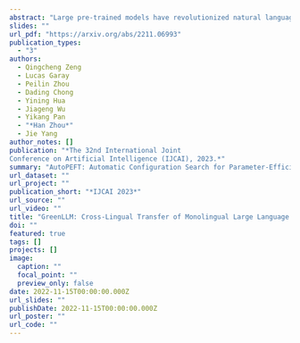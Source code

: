 ```yaml
---
abstract: "Large pre-trained models have revolutionized natural language processing (NLP) research and applications, but high training costs and limited data resources have prevented their benefits from being shared equally amongst speakers of all the world's languages. To address issues of cross-linguistic access to such models and reduce energy consumption for sustainability during large-scale model training, this study proposes an effective and energy-efficient framework called GreenPLM that uses bilingual lexicons to directly ``translate'' pre-trained language models of one language into another at almost no additional cost. We validate this approach in 18 languages' BERT models and show that this framework is comparable to, if not better than, other heuristics with high training costs. In addition, given lightweight continued pre-training on limited data where available, this framework outperforms the original monolingual language models in six out of seven tested languages with up to 200x less pre-training. Aiming at the Leave No One Behind Principle (LNOB), our approach manages to reduce inequalities between languages and energy consumption greatly. We make our code and models publicly available."
slides: ""
url_pdf: "https://arxiv.org/abs/2211.06993"
publication_types:
  - "3"
authors:
  - Qingcheng Zeng
  - Lucas Garay
  - Peilin Zhou
  - Dading Chong
  - Yining Hua
  - Jiageng Wu
  - Yikang Pan
  - "*Han Zhou*"
  - Jie Yang
author_notes: []
publication: "*The 32nd International Joint
Conference on Artificial Intelligence (IJCAI), 2023.*"
summary: "AutoPEFT: Automatic Configuration Search for Parameter-Efficient Fine-Tuning"
url_dataset: ""
url_project: ""
publication_short: "*IJCAI 2023*"
url_source: ""
url_video: ""
title: "GreenLLM: Cross-Lingual Transfer of Monolingual Large Language Models at Almost No Cost"
doi: ""
featured: true
tags: []
projects: []
image:
  caption: ""
  focal_point: ""
  preview_only: false
date: 2022-11-15T00:00:00.000Z
url_slides: ""
publishDate: 2022-11-15T00:00:00.000Z
url_poster: ""
url_code: ""
---
```

